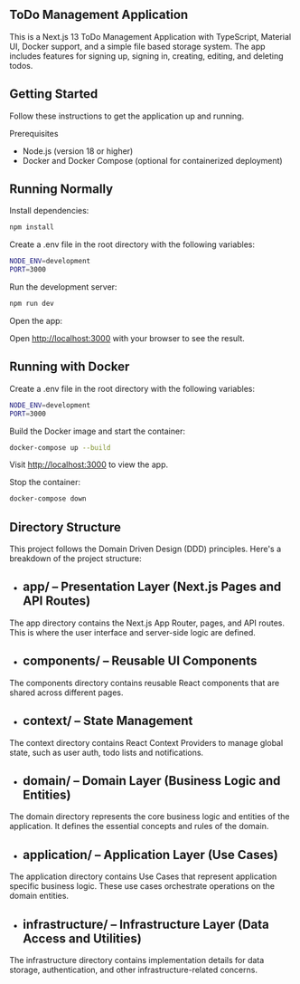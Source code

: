 ## ToDo Management Application
This is a Next.js 13 ToDo Management Application with TypeScript, Material UI, Docker support, and a simple file based storage system. The app includes features for signing up, signing in, creating, editing, and deleting todos.

## Getting Started
Follow these instructions to get the application up and running.

Prerequisites
- Node.js (version 18 or higher)
- Docker and Docker Compose (optional for containerized deployment)

## Running Normally

Install dependencies:
```bash
npm install
```
Create a .env file in the root directory with the following variables:
```bash
NODE_ENV=development
PORT=3000
```
Run the development server:
```bash
npm run dev
```
Open the app:

Open [http://localhost:3000](http://localhost:3000) with your browser to see the result.

## Running with Docker
Create a .env file in the root directory with the following variables:
```bash
NODE_ENV=development
PORT=3000
```
Build the Docker image and start the container:
```bash
docker-compose up --build
```
Visit [http://localhost:3000](http://localhost:3000) to view the app.

Stop the container:
```bash
docker-compose down
```

## Directory Structure

This project follows the Domain Driven Design (DDD) principles. Here's a breakdown of the project structure:

- ## app/ – Presentation Layer (Next.js Pages and API Routes)

The app directory contains the Next.js App Router, pages, and API routes. This is where the user interface and server-side logic are defined.

- ## components/ – Reusable UI Components

The components directory contains reusable React components that are shared across different pages.

- ## context/ – State Management

The context directory contains React Context Providers to manage global state, such as user auth, todo lists and notifications.

- ## domain/ – Domain Layer (Business Logic and Entities)

The domain directory represents the core business logic and entities of the application. It defines the essential concepts and rules of the domain.

- ## application/ – Application Layer (Use Cases)

The application directory contains Use Cases that represent application specific business logic. These use cases orchestrate operations on the domain entities.

- ## infrastructure/ – Infrastructure Layer (Data Access and Utilities)

The infrastructure directory contains implementation details for data storage, authentication, and other infrastructure-related concerns.
